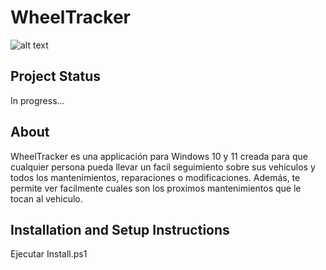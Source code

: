 # WheelTracker

![alt text](https://github.com/idgu-dev/Gestor-vehiculos/tree/master/Demo/main.png)

## Project Status

In progress...

## About

WheelTracker es una applicación para Windows 10 y 11 creada para que cualquier persona pueda llevar un facil seguimiento sobre sus vehiculos y todos los mantenimientos, reparaciones o modificaciones.
Además, te permite ver facilmente cuales son los proximos mantenimientos que le tocan al vehiculo.

## Installation and Setup Instructions

Ejecutar Install.ps1

